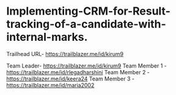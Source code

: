 # Implementing-CRM-for-Result-tracking-of-a-candidate-with-internal-marks.

Trailhead URL- https://trailblazer.me/id/kirum9

Team Leader- https://trailblazer.me/id/kirum9
Team Member 1 - https://trailblazer.me/id/rlegadharshini
Team Member 2 - https://trailblazer.me/id/keera24 
Team Member 3 - https://trailblazer.me/id/maria2002
